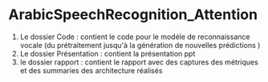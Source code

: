 # ArabicSpeechRecognition_Attention

1. Le dossier Code : contient le code pour le modéle de reconnaissance vocale (du prétraitement jusqu'à la génération de nouvelles prédictions ) 
2. Le dossier Présentation : contient la présentation ppt 
3. le dossier rapport  : contient le rapport avec des captures des métriques et des summaries des architecture réalisés 
